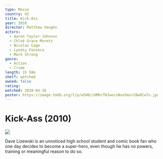 ```yaml
---
type: Movie
country: US
title: Kick-Ass
year: 2010
director: Matthew Vaughn
actors:
  - Aaron Taylor-Johnson
  - Chloë Grace Moretz
  - Nicolas Cage
  - Lyndsy Fonseca
  - Mark Strong
genre:
  - Action
  - Crime
length: 1h 58m
shelf: watched
owned: false
rating:
watched: 2010-04-16
poster: https://image.tmdb.org/t/p/w500/iHMbrTHJwocsNvo5murCBw0CwTo.jpg
---
```


# Kick-Ass (2010)

![](https://image.tmdb.org/t/p/w500/iHMbrTHJwocsNvo5murCBw0CwTo.jpg)

Dave Lizewski is an unnoticed high school student and comic book fan who one day decides to become a super-hero, even though he has no powers, training or meaningful reason to do so.